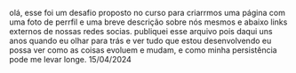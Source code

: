 olá, esse foi um desafio proposto no curso para criarrmos uma página com uma foto de perrfil e uma breve descrição sobre nós mesmos e abaixo links externos de nossas redes socias. publiquei esse arquivo pois daqui uns anos quando eu olhar para trás e ver tudo que estou desenvolvendo eu possa ver como as coisas evoluem e mudam, e como minha persistência pode me levar longe.
15/04/2024

